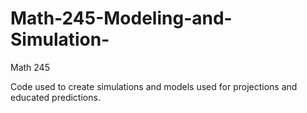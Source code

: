 # Math-245-Modeling-and-Simulation-
Math 245

Code used to create simulations and models used for projections and educated predictions.
